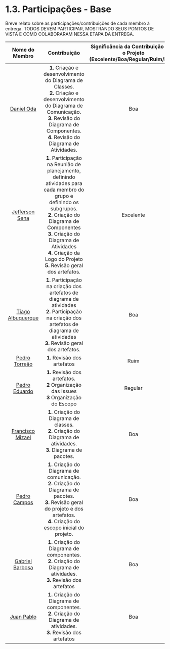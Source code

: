 # 1.3. Participações - Base

Breve relato sobre as participações/contribuições de cada membro à entrega.
TODOS DEVEM PARTICIPAR, MOSTRANDO SEUS PONTOS DE VISTA E COMO COLABORARAM NESSA ETAPA DA ENTREGA.

|                        Nome do Membro                        |                                                                                                                                                                                                                                    Contribuição                                                                                                                                                                                                                                    | Significância da Contribuição para o Projeto (Excelente/Boa/Regular/Ruim/Nula) |
|:------------------------------------------------------------:|:----------------------------------------------------------------------------------------------------------------------------------------------------------------------------------------------------------------------------------------------------------------------------------------------------------------------------------------------------------------------------------------------------------------------------------------------------------------------------------:| :----------------------------------------------------------------------------: |
|          [Daniel Oda](https://github.com/danieloda)          |                                                       **1.** Criação e desenvolvimento do Diagrama de Classes.<br> **2.** Criação e desenvolvimento do Diagrama de Comunicação.<br> **3.** Revisão do Diagrama de Componentes. <br> **4.** Revisão do Diagrama de Atividades.<br>                                                      |                                   Boa                                    |
|     [Jefferson Sena](https://github.com/JeffersonSenaa)      |                                        **1.** Participação na Reunião de planejamento, definindo atividades para cada membro do grupo e definindo os subgrupos.<br> **2.** Criação do Diagrama de Componentes<br> **3.** Criação do Diagrama de Atividades <br> **4.** Criação da Logo do Projeto<br> **5.** Revisão geral dos artefatos.<br>                                         |                                   Excelente                                    |
|      [Tiago Albuquerque](https://github.com/Tiago1604)       |                                    **1.** Participação na criação dos artefatos de diagrama de atividades<br> **2.**  Participação na criação dos artefatos de diagrama de atividades<br> **3.** Revisão geral dos artefatos.<br>                                      |                                   Boa                                    |
|      [Pedro Torreão](https://github.com/PedroTorreao21)       |                                    **1.** Revisão dos artefatos <br>                                      |                                   Ruim                                    |
|      [Pedro Eduardo](https://github.com/PedroEduardoSS)      |   **1.** Revisão dos artefatos. <br>       **2** Organização das Issues <br> **3** Organização do Escopo               |                                   Regular                                   |
|        [Francisco Mizael ](https://github.com/frmiza)        |          **1.** Criação do Diagrama de classes. <br> **2.** Criação do Diagrama de atividades. <br> **3.** Diagrama de pacotes. <br>                                                       | Boa |
|       [Pedro Campos](https://github.com/pedrocampos0)        | **1.** Criação do Diagrama de comunicação. <br>  **2.** Criação do Diagrama de pacotes. <br>   **3.** Revisão geral do projeto e dos artefatos.<br> **4.** Criação do escopo inicial do projeto. <br>|                                   Boa                                  |
|     [Gabriel Barbosa](https://github.com/gabrie1barbosa)     |                                              **1.** Criação do Diagrama de componentes. <br> **2.** Criação do Diagrama de atividades. <br> **3.** Revisão dos artefatos<br>                               |   Boa     |
|        [Juan Pablo ](https://github.com/Juan-Ricarte)        |                                 **1.** Criação do Diagrama de componentes. <br> **2.** Criação do Diagrama de atividades. <br> **3.** Revisão dos artefatos<br>                                  |                                   Boa                                    |
